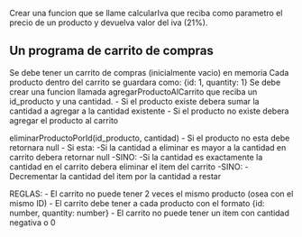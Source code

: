 
Crear una funcion que se llame calcularIva que reciba como parametro el precio de un producto y devuelva valor del iva (21%).



## Un programa de carrito de compras
Se debe tener un carrito de compras (inicialmente vacio) en memoria
Cada producto dentro del carrito se guardara como: {id: 1, quantity: 1}
Se debe crear una funcion llamada agregarProductoAlCarrito que reciba un id_producto y una cantidad.
    - Si el producto existe debera sumar la cantidad a agregar a la cantidad existente
    - Si el producto no existe debera agregar el producto al carrito

eliminarProductoPorId(id_producto, cantidad)
    - Si el producto no esta debe retornara null
    - Si esta:
        -Si la cantidad a eliminar es mayor a la cantidad en carrito debera retornar null
        -SINO:
            -Si la cantidad es exactamente la cantidad en el carrito debera eliminar el item del carrito
            -SINO:
                - Decrementar la cantidad del item por la cantidad a restar

REGLAS:
    - El carrito no puede tener 2 veces el mismo producto (osea con el mismo ID)
    - El carrito debe tener a cada producto con el formato {id: number, quantity: number}
    - El carrito no puede tener un item con cantidad negativa o 0



